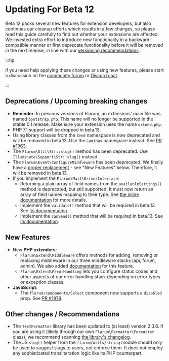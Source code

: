 # Updating For Beta 12

Beta 12 packs several new features for extension developers, but also continues our cleanup efforts which results in a few changes, so please read this guide carefully to find out whether your extensions are affected. We invested extra effort to introduce new functionality in a backward-compatible manner or first deprecate functionality before it will be removed in the next release, in line with our [versioning recommendations](start.md#composer-json).

:::tip

If you need help applying these changes or using new features, please start a discussion on the [community forum](https://discuss.flarum.org/t/extensibility) or [Discord chat](https://flarum.org/discord/).

:::

## Deprecations / Upcoming breaking changes

- **Reminder**: In previous versions of Flarum, an extensions' main file was named `bootstrap.php`. This name will no longer be supported in the stable 0.1 release. Make sure your extension uses the name `extend.php`.
- PHP 7.1 support will be dropped in beta.13.
- Using library classes from the `Zend` namespace is now deprecated and will be removed in beta.13. Use the `Laminas` namespace instead. See [PR #1963](https://github.com/flarum/core/pull/1963).
- The `Flarum\Util\Str::slug()` method has been deprecated. Use `Illuminate\Support\Str::slug()` instead.
- The `Flarum\Event\ConfigureMiddleware` has been deprecated. We finally have a [proper replacement](middleware.md) - see "New Features" below. Therefore, it will be removed in beta.13.
- If you implement the `Flarum\Mail\DriverInterface`:
  - Returning a plain array of field names from the `availableSettings()` method is deprecated, but still supported. It must now return an array of field names mapping to their type. See [the inline documentation](https://github.com/flarum/core/blob/08e40bc693cce7be02d4fb24633553c7eaf2738d/src/Mail/DriverInterface.php#L25-L32) for more details.
  - Implement the `validate()` method that will be required in beta.13. See [its documentation](https://github.com/flarum/core/blob/08e40bc693cce7be02d4fb24633553c7eaf2738d/src/Mail/DriverInterface.php#L34-L48).
  - Implement the `canSend()` method that will be required in beta.13. See [its documentation](https://github.com/flarum/core/blob/08e40bc693cce7be02d4fb24633553c7eaf2738d/src/Mail/DriverInterface.php#L50-L54).

## New Features

- New **PHP extenders**:
  - `Flarum\Extend\Middleware` offers methods for adding, removing or replacing middleware in our three middleware stacks (api, forum, admin). We also added [documentation](middleware.md) for this feature.
  - `Flarum\Extend\ErrorHandling` lets you configure status codes and other aspects of our error handling stack depending on error types or exception classes.
- **JavaScript**:
  - The `flarum/components/Select` component now supports a `disabled` prop. See [PR #1978](https://github.com/flarum/core/pull/1978).

## Other changes / Recommendations

- The `TextFormatter` library has been updated to (at least) version 2.3.6. If you are using it (likely through our own `Flarum\Formatter\Formatter` class), we recommend scanning [the library's changelog](https://github.com/s9e/TextFormatter/blob/2.3.6/CHANGELOG.md).
- The JS `slug()` helper from the `flarum/utils/string` module should only be used to *suggest* slugs to users, not enforce them. It does not employ any sophisticated transliteration logic like its PHP counterpart.
